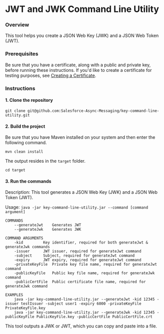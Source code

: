 # JWT and JWK Command Line Utility

### Overview

This tool helps you create a JSON Web Key (JWK) and a JSON Web Token (JWT).

### Prerequisites

Be sure that you have a certificate, along with a public and private key, before running these instructions. If you'd like to create a certificate for testing purposes, see [Creating a Certificate](CreatingCertificates.md).

### Instructions

#### 1. Clone the repository

`git clone git@github.com:Salesforce-Async-Messaging/key-command-line-utility.git`

#### 2. Build the project

Be sure that you have Maven installed on your system and then enter the following command. 

`mvn clean install`

The output resides in the `target` folder.

`cd target`

#### 3. Run the commands

Description: This tool generates a JSON Web Key (JWK) and a JSON Web Token (JWT).

Usage: `java -jar key-command-line-utility.jar --command [command argument]`

	COMMANDS
		--generateJwt 	 Generates JWT
		--generateJwk 	 Generates JWK

	COMMAND ARGUMENTS
		-kid 		 Key identifier, required for both generateJwt & generateJwk commands
		-issuer 	 JWT issuer, required for generateJwt command
		-subject 	 Subject, required for generateJwt command
		-expiry 	 JWT expiry, required for generateJwt command
		-privateKeyFile  Private key file name, required for generateJwt command
		-publicKeyFile 	 Public key file name, required for generateJwk command
		-publicCertFile  Public certificate file name, required for generateJwk command

	EXAMPLES
		java -jar key-command-line-utility.jar --generateJwt -kid 12345 -issuer testIssuer -subject user1 -expiry 6000 -privateKeyFile PrivateKeyFile.key
		java -jar key-command-line-utility.jar --generateJwk -kid 12345 -publicKeyFile PublicKeyFile.key -publicCertFile PublicCertFile.crt

This tool outputs a JWK or JWT, which you can copy and paste into a file.
